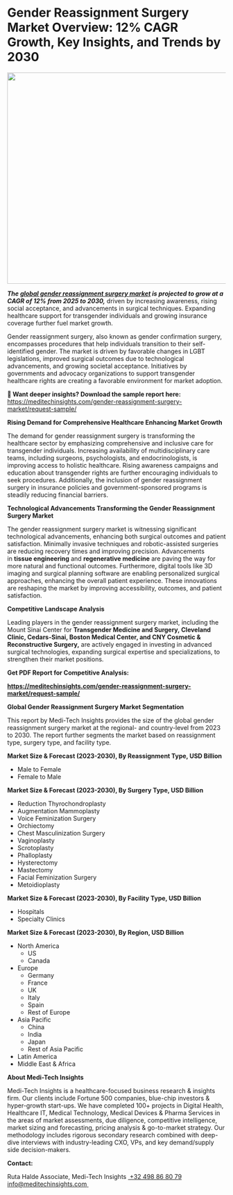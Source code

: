 <H1> Gender Reassignment Surgery Market Overview: 12% CAGR Growth, Key Insights, and Trends by 2030 </H1>
<img class="alignnone size-full wp-image-1536" src="http://dailyinvestorhub.com/wp-content/uploads/2025/03/Gender-Reassignment-Surgery-Market.png" alt="" width="876" height="487" />

<strong><em>The </em></strong><a href="https://meditechinsights.com/gender-reassignment-surgery-market/"><strong><em>global gender reassignment surgery market</em></strong></a><strong><em> is projected to grow at a CAGR of 12% from 2025 to 2030,</em></strong> driven by increasing awareness, rising social acceptance, and advancements in surgical techniques. Expanding healthcare support for transgender individuals and growing insurance coverage further fuel market growth.

Gender reassignment surgery, also known as gender confirmation surgery, encompasses procedures that help individuals transition to their self-identified gender. The market is driven by favorable changes in LGBT legislations, improved surgical outcomes due to technological advancements, and growing societal acceptance. Initiatives by governments and advocacy organizations to support transgender healthcare rights are creating a favorable environment for market adoption.

<strong>🔗 Want deeper insights? Download the sample report here:
</strong><a href="https://meditechinsights.com/gender-reassignment-surgery-market/request-sample/">https://meditechinsights.com/gender-reassignment-surgery-market/request-sample/</a>

<strong>Rising Demand for Comprehensive Healthcare Enhancing Market Growth</strong>

The demand for gender reassignment surgery is transforming the healthcare sector by emphasizing comprehensive and inclusive care for transgender individuals. Increasing availability of multidisciplinary care teams, including surgeons, psychologists, and endocrinologists, is improving access to holistic healthcare. Rising awareness campaigns and education about transgender rights are further encouraging individuals to seek procedures. Additionally, the inclusion of gender reassignment surgery in insurance policies and government-sponsored programs is steadily reducing financial barriers.

<strong>Technological Advancements Transforming the Gender Reassignment Surgery Market</strong>

The gender reassignment surgery market is witnessing significant technological advancements, enhancing both surgical outcomes and patient satisfaction. Minimally invasive techniques and robotic-assisted surgeries are reducing recovery times and improving precision. Advancements in <strong>tissue engineering</strong> and <strong>regenerative medicine</strong> are paving the way for more natural and functional outcomes. Furthermore, digital tools like 3D imaging and surgical planning software are enabling personalized surgical approaches, enhancing the overall patient experience. These innovations are reshaping the market by improving accessibility, outcomes, and patient satisfaction.

<strong>Competitive Landscape Analysis</strong>

Leading players in the gender reassignment surgery market, including the Mount Sinai Center for <strong>Transgender Medicine and Surgery, Cleveland Clinic, Cedars-Sinai, Boston Medical Center, and CNY Cosmetic &amp; Reconstructive Surgery,</strong> are actively engaged in investing in advanced surgical technologies, expanding surgical expertise and specializations, to strengthen their market positions.

<strong>Get PDF Report for Competitive Analysis: </strong>

<a href="https://meditechinsights.com/gender-reassignment-surgery-market/request-sample/"><strong>https://meditechinsights.com/gender-reassignment-surgery-market/request-sample/</strong></a>

<strong>Global Gender Reassignment Surgery Market Segmentation</strong>

This report by Medi-Tech Insights provides the size of the global gender reassignment surgery market at the regional- and country-level from 2023 to 2030. The report further segments the market based on reassignment type, surgery type, and facility type.

<strong>Market Size &amp; Forecast (2023-2030), By Reassignment Type, USD Billion</strong>
<ul>
 	<li>Male to Female</li>
 	<li>Female to Male</li>
</ul>
<strong>Market Size &amp; Forecast (2023-2030), By Surgery Type, USD Billion</strong>
<ul>
 	<li>Reduction Thyrochondroplasty</li>
 	<li>Augmentation Mammoplasty</li>
 	<li>Voice Feminization Surgery</li>
 	<li>Orchiectomy</li>
 	<li>Chest Masculinization Surgery</li>
 	<li>Vaginoplasty</li>
 	<li>Scrotoplasty</li>
 	<li>Phalloplasty</li>
 	<li>Hysterectomy</li>
 	<li>Mastectomy</li>
 	<li>Facial Feminization Surgery</li>
 	<li>Metoidioplasty</li>
</ul>
<strong>Market Size &amp; Forecast (2023-2030), By Facility Type, USD Billion</strong>
<ul>
 	<li>Hospitals</li>
 	<li>Specialty Clinics</li>
</ul>
<strong>Market Size &amp; Forecast (2023-2030), By Region, USD Billion</strong>
<ul>
 	<li>North America
<ul>
 	<li>US</li>
 	<li>Canada</li>
</ul>
</li>
 	<li>Europe
<ul>
 	<li>Germany</li>
 	<li>France</li>
 	<li>UK</li>
 	<li>Italy</li>
 	<li>Spain</li>
 	<li>Rest of Europe</li>
</ul>
</li>
 	<li>Asia Pacific
<ul>
 	<li>China</li>
 	<li>India</li>
 	<li>Japan</li>
 	<li>Rest of Asia Pacific</li>
</ul>
</li>
 	<li>Latin America</li>
 	<li>Middle East &amp; Africa</li>
</ul>
<strong>About Medi-Tech Insights</strong>

Medi-Tech Insights is a healthcare-focused business research &amp; insights firm. Our clients include Fortune 500 companies, blue-chip investors &amp; hyper-growth start-ups. We have completed 100+ projects in Digital Health, Healthcare IT, Medical Technology, Medical Devices &amp; Pharma Services in the areas of market assessments, due diligence, competitive intelligence, market sizing and forecasting, pricing analysis &amp; go-to-market strategy. Our methodology includes rigorous secondary research combined with deep-dive interviews with industry-leading CXO, VPs, and key demand/supply side decision-makers.

<strong>Contact:</strong>

Ruta Halde
Associate, Medi-Tech Insights
<u> +32 498 86 80 79
</u><a href="mailto:info@meditechinsights.com">info@meditechinsights.com</a><u> </u>
